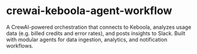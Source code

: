 # crewai-keboola-agent-workflow
A CrewAI-powered orchestration that connects to Keboola, analyzes usage data (e.g. billed credits and error rates), and posts insights to Slack. Built with modular agents for data ingestion, analytics, and notification workflows.
